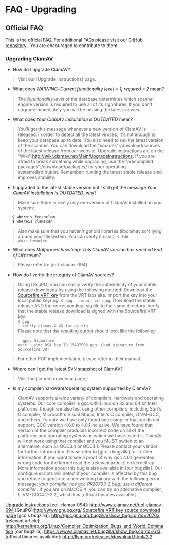 # FAQ - Upgrading #

## Official FAQ ##

This is the official FAQ. For additional FAQs please visit our [GitHub repository](https://github.com/vrtadmin/clamav-faq) . You are encouraged to contribute to them.

### Upgrading ClamAV

* How do I upgrade ClamAV?

>Visit our [Upgrade Instructions] page.

* What does _WARNING:	Current functionality level = 1, required = 2_ mean?

>The _functionality level_ of the database determines which scanner engine version is required to use all of its signatures. If you don't upgrade immediately you will be missing the latest viruses.

* What does _Your ClamAV installation is OUTDATED_ mean?

>You'll get this message whenever a new version of ClamAV is released.  In order to detect all the latest viruses, it's not enough to keep your  database up to date. You also need to run the latest version of the  scanner. You can download the "sources":/download/sources of the latest release from our website. Upgrade instructions are on the "Wiki":http://wiki.clamav.net/Main/UpgradeInstructions. If you are afraid to break something while upgrading, use  the "precompiled packages":/download/packages/ for your operating system/distribution.  Remember: running the latest stable release also improves stability.

* I upgraded to the latest stable version but I still get the message _Your ClamAV installation is OUTDATED_, why?

>Make sure there is really only one version of ClamAV installed on your system: 
   <pre><code>   $ whereis freshclam 
   $ whereis clamscan</code></pre>

>Also make sure that you haven't got old libraries (libclamav.so&#42;) lying around your filesystem. You can verify it using: <code>$ ldd `which freshclam`</code>

* What does _Malformed hexstring: This ClamAV version has reached End of Life_ mean?

>Please refer to: [eol-clamav-094]

* How do I verify the integrity of ClamAV sources?


>Using [GnuPG] you can easily verify the authenticity of your stable release downloads by using the following method: Download the [Sourcefire VRT key](http://labs.snort.org/contact.html) from the VRT labs site. Import the key into your local public keyring: <code>$ gpg --import vrt.gpg</code>. Download the stable release AND the corresponding .sig file to the same directory. Verify that the stable release download is signed with the Sourcefire VRT key: <br><code>$ gpg --verify clamav-X.XX.tar.gz.sig</code><br>Please note that the resulting output should look like the following:<br> <pre> <code>
gpg: Signature made <some date> using DSA key ID 15497F03
gpg: Good signature from Sourcefire VRT <email address>
</code></pre>

>For other PGP implementation, please refer to their manual.

* Where can I get the latest SVN snapshot of ClamAV?

>Visit the [source download page].

* Is my compiler/hardware/operating system supported by ClamAV?

>ClamAV supports a wide variety of compilers, hardware and operating systems. Our core compiler is gcc with Linux on 32 and 64 bit Intel platforms, though we also test using other compilers, including Sun's C compiler, Microsoft's Visual Studio, Intel's C compiler, LLVM-GCC, and others. To date we have only found one compiler that we do not support, GCC version 4.0.0 to 4.0.1 inclusive. We have found that version of the compiler produces incorrect code on all of the platforms and operating systems on which we have tested it. ClamAV will not work using that compiler and you MUST switch to an alternative, such as GCC3.4 or GCC4.1. Please contact your vendor for further information. Please refer to [gcc's bugzilla] for further information. If you want to see a proof of why gcc 4.0.1 generates wrong code for the kernel read the [relevant article] on kerneltrap. More information about this bug is also available in [our bugzilla]. Our configure scripts will detect if your compiler is affected by this bug and refuse to generate a non working binary with the following error message: _your compiler has gcc PR26763-2 bug, use a different compiler_ . If you are on MacOS X, you can try an alternative compiler, LLVM-GCC4.2-2.2, which has [official binaries available]


[Upgrade Instructions](https://github.com/vrtadmin/clamav-faq/blob/master/faq/Upgrading.md)
[eol-clamav-094]: http://www.clamav.net/eol-clamav-094
[GnuPG]:http://www.gnupg.org/
[Sourcefire VRT key](http://pgp.mit.edu:11371/pks/lookup?search=Sourcefire+VRT&op=index)
[source download page](http://sourceforge.net/projects/clamav/files/)
[gcc's bugzilla]: http://gcc.gnu.org/bugzilla/show_bug.cgi?id=26763
[relevant article]: http://kerneltrap.org/Linux/Compiler_Optimization_Bugs_and_World_Domination
[our bugzilla]: https://wwws.clamav.net/bugzilla/show_bug.cgi?id=613
[official binaries available]: http://llvm.org/releases/download.html#2.2
